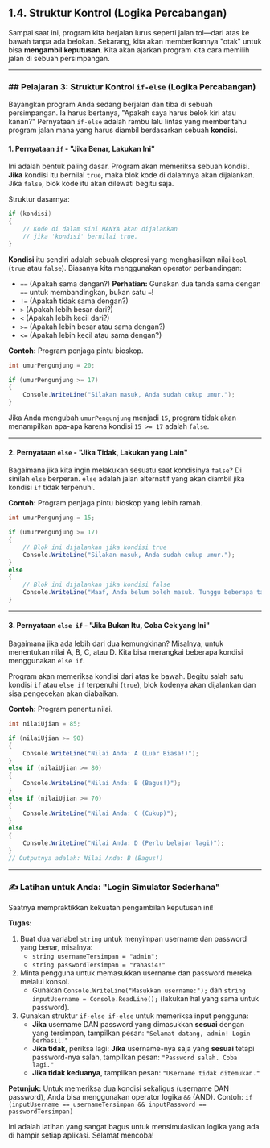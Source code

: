 ## 1.4. Struktur Kontrol (Logika Percabangan)

Sampai saat ini, program kita berjalan lurus seperti jalan tol—dari atas ke bawah tanpa ada belokan. Sekarang, kita akan
memberikannya "otak" untuk bisa **mengambil keputusan**. Kita akan ajarkan program kita cara memilih jalan di sebuah
persimpangan.

-----

### \#\# Pelajaran 3: Struktur Kontrol `if-else` (Logika Percabangan)

Bayangkan program Anda sedang berjalan dan tiba di sebuah persimpangan. Ia harus bertanya, "Apakah saya harus belok kiri
atau kanan?" Pernyataan `if-else` adalah rambu lalu lintas yang memberitahu program jalan mana yang harus diambil
berdasarkan sebuah **kondisi**.

#### **1. Pernyataan `if` - "Jika Benar, Lakukan Ini"**

Ini adalah bentuk paling dasar. Program akan memeriksa sebuah kondisi. **Jika** kondisi itu bernilai `true`, maka blok
kode di dalamnya akan dijalankan. Jika `false`, blok kode itu akan dilewati begitu saja.

Struktur dasarnya:

```csharp
if (kondisi)
{
    // Kode di dalam sini HANYA akan dijalankan
    // jika 'kondisi' bernilai true.
}
```

**Kondisi** itu sendiri adalah sebuah ekspresi yang menghasilkan nilai `bool` (`true` atau `false`). Biasanya kita
menggunakan operator perbandingan:

* `==`   (Apakah sama dengan?) **Perhatian:** Gunakan dua tanda sama dengan `==` untuk membandingkan, bukan satu `=`\!
* `!=`   (Apakah tidak sama dengan?)
* `>`    (Apakah lebih besar dari?)
* `<`    (Apakah lebih kecil dari?)
* `>=`   (Apakah lebih besar atau sama dengan?)
* `<=`   (Apakah lebih kecil atau sama dengan?)

**Contoh:** Program penjaga pintu bioskop.

```csharp
int umurPengunjung = 20;

if (umurPengunjung >= 17)
{
    Console.WriteLine("Silakan masuk, Anda sudah cukup umur.");
}
```

Jika Anda mengubah `umurPengunjung` menjadi `15`, program tidak akan menampilkan apa-apa karena kondisi `15 >= 17`
adalah `false`.

-----

#### **2. Pernyataan `else` - "Jika Tidak, Lakukan yang Lain"**

Bagaimana jika kita ingin melakukan sesuatu saat kondisinya `false`? Di sinilah `else` berperan. `else` adalah jalan
alternatif yang akan diambil jika kondisi `if` tidak terpenuhi.

**Contoh:** Program penjaga pintu bioskop yang lebih ramah.

```csharp
int umurPengunjung = 15;

if (umurPengunjung >= 17)
{
    // Blok ini dijalankan jika kondisi true
    Console.WriteLine("Silakan masuk, Anda sudah cukup umur.");
}
else
{
    // Blok ini dijalankan jika kondisi false
    Console.WriteLine("Maaf, Anda belum boleh masuk. Tunggu beberapa tahun lagi ya!");
}
```

-----

#### **3. Pernyataan `else if` - "Jika Bukan Itu, Coba Cek yang Ini"**

Bagaimana jika ada lebih dari dua kemungkinan? Misalnya, untuk menentukan nilai A, B, C, atau D. Kita bisa merangkai
beberapa kondisi menggunakan `else if`.

Program akan memeriksa kondisi dari atas ke bawah. Begitu salah satu kondisi `if` atau `else if` terpenuhi (`true`),
blok kodenya akan dijalankan dan sisa pengecekan akan diabaikan.

**Contoh:** Program penentu nilai.

```csharp
int nilaiUjian = 85;

if (nilaiUjian >= 90)
{
    Console.WriteLine("Nilai Anda: A (Luar Biasa!)");
}
else if (nilaiUjian >= 80)
{
    Console.WriteLine("Nilai Anda: B (Bagus!)");
}
else if (nilaiUjian >= 70)
{
    Console.WriteLine("Nilai Anda: C (Cukup)");
}
else
{
    Console.WriteLine("Nilai Anda: D (Perlu belajar lagi)");
}
// Outputnya adalah: Nilai Anda: B (Bagus!)
```

-----

### ✍️ Latihan untuk Anda: "Login Simulator Sederhana"

Saatnya mempraktikkan kekuatan pengambilan keputusan ini\!

**Tugas:**

1. Buat dua variabel `string` untuk menyimpan username dan password yang benar, misalnya:
    * `string usernameTersimpan = "admin";`
    * `string passwordTersimpan = "rahasi4!"`
2. Minta pengguna untuk memasukkan username dan password mereka melalui konsol.
    * Gunakan `Console.WriteLine("Masukkan username:");` dan `string inputUsername = Console.ReadLine();` (lakukan hal
      yang sama untuk password).
3. Gunakan struktur `if-else if-else` untuk memeriksa input pengguna:
    * **Jika** username DAN password yang dimasukkan **sesuai** dengan yang tersimpan, tampilkan pesan:
      `"Selamat datang, admin! Login berhasil."`
    * **Jika tidak**, periksa lagi: **Jika** username-nya saja yang **sesuai** tetapi password-nya salah, tampilkan
      pesan: `"Password salah. Coba lagi."`
    * **Jika tidak keduanya**, tampilkan pesan: `"Username tidak ditemukan."`

**Petunjuk:** Untuk memeriksa dua kondisi sekaligus (username DAN password), Anda bisa menggunakan operator logika
`&&` (AND).
Contoh: `if (inputUsername == usernameTersimpan && inputPassword == passwordTersimpan)`

Ini adalah latihan yang sangat bagus untuk mensimulasikan logika yang ada di hampir setiap aplikasi. Selamat mencoba\!
